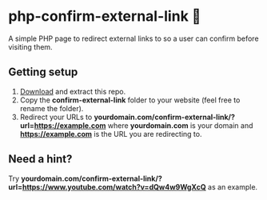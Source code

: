 # php-confirm-external-link 🤔

A simple PHP page to redirect external links to so a user can confirm before visiting them.

## Getting setup

1. [Download](https://github.com/robsd/php-confirm-external-link/archive/refs/heads/main.zip) and extract this repo.
2. Copy the **confirm-external-link** folder to your website (feel free to rename the folder).
3. Redirect your URLs to **yourdomain.com/confirm-external-link/?url=https://example.com** where **yourdomain.com** is your domain and **https://example.com** is the URL you are redirecting to.

## Need a hint?

Try **yourdomain.com/confirm-external-link/?url=https://www.youtube.com/watch?v=dQw4w9WgXcQ** as an example.
